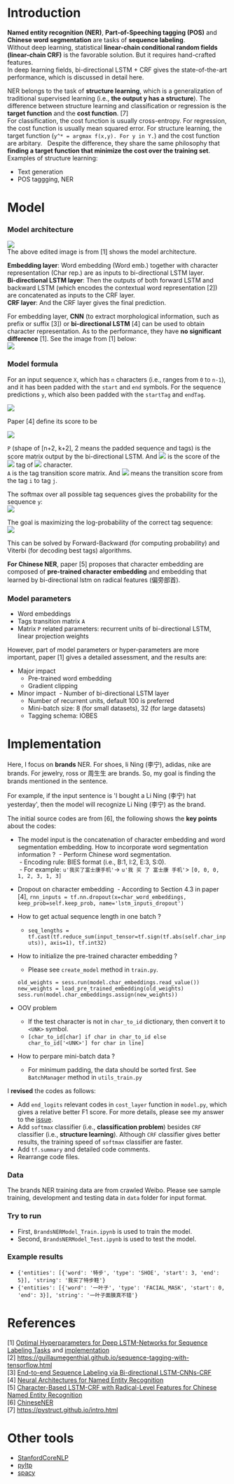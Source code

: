 # Introduction
**Named entity recognition (NER)**, **Part-of-Speeching tagging (POS)** and **Chinese word segmentation** are tasks of **sequence labeling**.  
Without deep learning, statistical **linear-chain conditional random fields (linear-chain CRF)** is the favorable solution. But it requires hand-crafted features.  
In deep learning fields, bi-directional LSTM + CRF gives the state-of-the-art performance, which is discussed in detail here.

NER belongs to the task of **structure learning**, which is a generalization of traditional supervised learning (i.e., **the output y has a structure**). The difference between structure learning and classification or regression is the **target function** and the **cost function**. [7]  
For classification, the cost function is usually cross-entropy. For regression, the cost function is usually mean squared error. For structure learning, the target function (`y^* = argmax f(x,y). For y in Y.`) and the cost function are arbitary.  
Despite the difference, they share the same philosophy that **finding a target function that minimize the cost over the training set**.  
Examples of structure learning:
- Text generation
- POS taggging, NER



# Model
### Model architecture
![](https://github.com/gaoisbest/NLP-Projects/blob/master/Sequence%20labeling%20-%20NER/images/Model_architecture.png)  
The above edited image is from [1] shows the model architecture.  

**Embedding layer**: Word embedding (Word emb.) together with character representation (Char rep.) are as inputs to bi-directional LSTM layer.   
**Bi-directional LSTM layer**: Then the outputs of both forward LSTM and backward LSTM (which encodes the contextual word representation [2]) are concatenated as inputs to the CRF layer.  
**CRF layer**: And the CRF layer gives the final prediction.  

For embedding layer, **CNN** (to extract morphological information, such as prefix or suffix [3]) or **bi-directional LSTM** [4] can be used to obtain character representation. As to the performance, they have **no significant difference** [1]. See the image from [1] below:  
![](https://github.com/gaoisbest/NLP-Projects/blob/master/Sequence%20labeling%20-%20NER/images/Character_representation.png)

### Model formula
For an input sequence `X`, which has `n` characters (i.e., ranges from `0` to `n-1`), and it has been padded with the `start` and `end` symbols. For the sequence predictions `y`, which also been padded with the `startTag` and `endTag`.  

![](https://github.com/gaoisbest/NLP-Projects/blob/master/Sequence%20labeling%20-%20NER/images/X_y.png)

Paper [4] define its score to be  

![](https://github.com/gaoisbest/NLP-Projects/blob/master/Sequence%20labeling%20-%20NER/images/S_X_y.png)

`P` (shape of [n+2, k+2], 2 means the padded sequence and tags) is the score matrix output by the bi-directional LSTM. And ![](https://github.com/gaoisbest/NLP-Projects/blob/master/Sequence%20labeling%20-%20NER/images/P_i_j.png) is the score of the ![](https://github.com/gaoisbest/NLP-Projects/blob/master/Sequence%20labeling%20-%20NER/images/j.png) tag of ![](https://github.com/gaoisbest/NLP-Projects/blob/master/Sequence%20labeling%20-%20NER/images/i.png) character.  
`A` is the tag transition score matrix. And ![](https://github.com/gaoisbest/NLP-Projects/blob/master/Sequence%20labeling%20-%20NER/images/A_i_j.png) means the transition score from the tag `i` to tag `j`.  

The softmax over all possible tag sequences gives the probability for the sequence `y`:  
![](https://github.com/gaoisbest/NLP-Projects/blob/master/Sequence%20labeling%20-%20NER/images/p_y_X.png)

The goal is maximizing the log-probability of the correct tag sequence:  
![](https://github.com/gaoisbest/NLP-Projects/blob/master/Sequence%20labeling%20-%20NER/images/log_p_y_X.png)

This can be solved by Forward-Backward (for computing probability) and Viterbi (for decoding best tags) algorithms.

**For Chinese NER**, paper [5] proposes that character embedding are composed of **pre-trained character embedding** and embedding that learned by bi-directional lstm on radical features (偏旁部首).

### Model parameters
- Word embeddings
- Tags transition matrix `A`
- Matrix `P` related parameters: recurrent units of bi-directional LSTM, linear projection weights

However, part of model parameters or hyper-parameters are more important, paper [1] gives a detailed assessment, and the results are:  
- Major impact
  - Pre-trained word embedding
  - Gradient clipping
- Minor impact
  - Number of bi-directional LSTM layer
  - Number of recurrent units, default 100 is preferred
  - Mini-batch size: 8 (for small datasets), 32 (for large datasets)
  - Tagging schema: IOBES

# Implementation
Here, I focus on **brands** NER. For shoes, li Ning (李宁), adidas, nike are brands. For jewelry, ross or 周生生 are brands. So, my goal is finding the brands mentioned in the sentence.  

For example, if the input sentence is 'I bought a Li Ning (李宁) hat yesterday', then the model will recognize Li Ning (李宁) as the brand.  

The initial source codes are from [6], the following shows the **key points** about the codes:
- The model input is the concatenation of character embedding and word segmentation embedding. How to incorporate word segmentation information ?
  - Perform Chinese word segmentation.  
  - Encoding rule: BIES format (i.e., B:1, I:2, E:3, S:0).  
  - For example: `u'我买了富士康手机'`-> `u'我 买 了 富士康 手机'`> `[0, 0, 0, 1, 2, 3, 1, 3]`

- Dropout on character embedding
  - According to Section 4.3 in paper [4], `rnn_inputs = tf.nn.dropout(x=char_word_embeddings, keep_prob=self.keep_prob, name='lstm_inputs_dropout')`

- How to get actual sequence length in one batch ?
  - `seq_lengths = tf.cast(tf.reduce_sum(input_tensor=tf.sign(tf.abs(self.char_inputs)), axis=1), tf.int32)`

- How to initialize the pre-trained character embedding ?  
  - Please see `create_model` method in `train.py`.  
  ```
  old_weights = sess.run(model.char_embeddings.read_value())  
  new_weights = load_pre_trained_embedding(old_weights)  
  sess.run(model.char_embeddings.assign(new_weights))
  ```

- OOV problem
  - If the test character is not in `char_to_id` dictionary, then convert it to `<UNK>` symbol.  
  - `[char_to_id[char] if char in char_to_id else char_to_id['<UNK>'] for char in line]`
- How to perpare mini-batch data ?  
  - For minimum padding, the data should be sorted first. See `BatchManager` method in `utils_train.py`


I **revised** the codes as follows:  
- Add `end_logits` relevant codes in `cost_layer` function in `model.py`, which gives a relative better F1 score. For more details, please see my answer to the [issue](https://github.com/zjy-ucas/ChineseNER/issues/10).
- Add `softmax` classifier (i.e., **classification problem**) besides `CRF` classifier (i.e., **structure learning**). Although `CRF` classifier gives better results, the training speed of `softmax` classifier are faster.
- Add `tf.summary` and detailed code comments.
- Rearrange code files.

### Data
The brands NER training data are from crawled Weibo. Please see sample training, development and testing data in `data` folder for input format.

### Try to run
- First, `BrandsNERModel_Train.ipynb` is used to train the model.
- Second, `BrandsNERModel_Test.ipynb` is used to test the model.

### Example results
- `{'entities': [{'word': '特步', 'type': 'SHOE', 'start': 3, 'end': 5}], 'string': '我买了特步鞋'}`  
- `{'entities': [{'word': '一叶子', 'type': 'FACIAL_MASK', 'start': 0, 'end': 3}], 'string': '一叶子面膜真不错'}`

# References
[1] [Optimal Hyperparameters for Deep LSTM-Networks for Sequence Labeling Tasks](https://arxiv.org/pdf/1707.06799.pdf) and [implementation](https://github.com/UKPLab/emnlp2017-bilstm-cnn-crf)  
[2] https://guillaumegenthial.github.io/sequence-tagging-with-tensorflow.html  
[3] [End-to-end Sequence Labeling via Bi-directional LSTM-CNNs-CRF](https://arxiv.org/pdf/1603.01354.pdf)  
[4] [Neural Architectures for Named Entity Recognition](https://arxiv.org/pdf/1603.01360.pdf)  
[5] [Character-Based LSTM-CRF with Radical-Level Features for Chinese Named Entity Recognition](https://link.springer.com/chapter/10.1007/978-3-319-50496-4_20)  
[6] [ChineseNER](https://github.com/zjy-ucas/ChineseNER)  
[7] https://pystruct.github.io/intro.html


# Other tools
- [StanfordCoreNLP](https://stanfordnlp.github.io/CoreNLP/human-languages.html)
- [pyltp](https://github.com/HIT-SCIR/pyltp)
- [spacy](https://spacy.io/)
